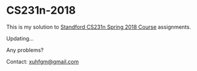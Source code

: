 # CS231n-2018

This is my solution to [Standford CS231n Spring 2018 Course](http://cs231n.stanford.edu) assignments.

Updating...



Any problems? 

Contact: <xuhfgm@gmail.com>

